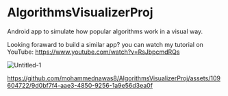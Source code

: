 # AlgorithmsVisualizerProj
Android app to simulate how popular algorithms work in a visual way.

Looking foraward to build a similar app?
you can watch my tutorial on YouTube: https://www.youtube.com/watch?v=RsJbpcmdRQs

![Untitled-1](https://user-images.githubusercontent.com/78867217/198827286-03d27144-3196-400d-af77-d66de43cd93a.jpg)


https://github.com/mohammednawas8/AlgorithmsVisualizerProj/assets/109604722/9d0bf7f4-aae3-4850-9256-1a9e56d3ea0f


